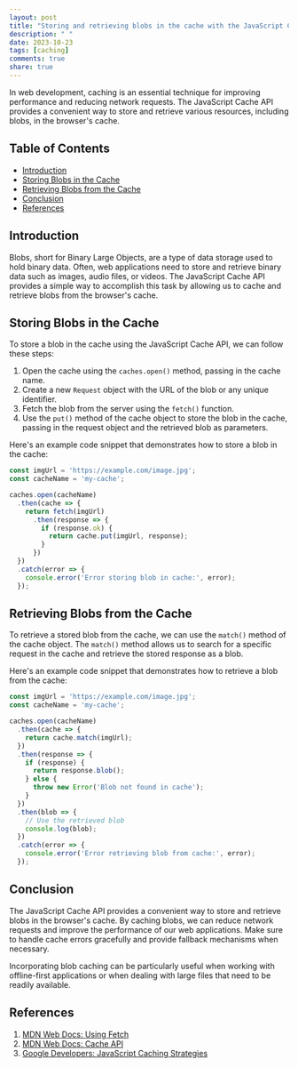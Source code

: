 ```yaml
---
layout: post
title: "Storing and retrieving blobs in the cache with the JavaScript Cache API"
description: " "
date: 2023-10-23
tags: [caching]
comments: true
share: true
---
```


In web development, caching is an essential technique for improving performance and reducing network requests. The JavaScript Cache API provides a convenient way to store and retrieve various resources, including blobs, in the browser's cache.

## Table of Contents
- [Introduction](#introduction)
- [Storing Blobs in the Cache](#storing-blobs-in-the-cache)
- [Retrieving Blobs from the Cache](#retrieving-blobs-from-the-cache)
- [Conclusion](#conclusion)
- [References](#references)

## Introduction

Blobs, short for Binary Large Objects, are a type of data storage used to hold binary data. Often, web applications need to store and retrieve binary data such as images, audio files, or videos. The JavaScript Cache API provides a simple way to accomplish this task by allowing us to cache and retrieve blobs from the browser's cache.

## Storing Blobs in the Cache

To store a blob in the cache using the JavaScript Cache API, we can follow these steps:

1. Open the cache using the `caches.open()` method, passing in the cache name.
2. Create a new `Request` object with the URL of the blob or any unique identifier.
3. Fetch the blob from the server using the `fetch()` function.
4. Use the `put()` method of the cache object to store the blob in the cache, passing in the request object and the retrieved blob as parameters.

Here's an example code snippet that demonstrates how to store a blob in the cache:

```javascript
const imgUrl = 'https://example.com/image.jpg';
const cacheName = 'my-cache';

caches.open(cacheName)
  .then(cache => {
    return fetch(imgUrl)
      .then(response => {
        if (response.ok) {
          return cache.put(imgUrl, response);
        }
      })
  })
  .catch(error => {
    console.error('Error storing blob in cache:', error);
  });
```

## Retrieving Blobs from the Cache

To retrieve a stored blob from the cache, we can use the `match()` method of the cache object. The `match()` method allows us to search for a specific request in the cache and retrieve the stored response as a blob.

Here's an example code snippet that demonstrates how to retrieve a blob from the cache:

```javascript
const imgUrl = 'https://example.com/image.jpg';
const cacheName = 'my-cache';

caches.open(cacheName)
  .then(cache => {
    return cache.match(imgUrl);
  })
  .then(response => {
    if (response) {
      return response.blob();
    } else {
      throw new Error('Blob not found in cache');
    }
  })
  .then(blob => {
    // Use the retrieved blob
    console.log(blob);
  })
  .catch(error => {
    console.error('Error retrieving blob from cache:', error);
  });
```

## Conclusion

The JavaScript Cache API provides a convenient way to store and retrieve blobs in the browser's cache. By caching blobs, we can reduce network requests and improve the performance of our web applications. Make sure to handle cache errors gracefully and provide fallback mechanisms when necessary.

Incorporating blob caching can be particularly useful when working with offline-first applications or when dealing with large files that need to be readily available.

## References

1. [MDN Web Docs: Using Fetch](https://developer.mozilla.org/en-US/docs/Web/API/Fetch_API/Using_Fetch)
2. [MDN Web Docs: Cache API](https://developer.mozilla.org/en-US/docs/Web/API/Cache)
3. [Google Developers: JavaScript Caching Strategies](https://developers.google.com/web/ilt/pwa/caching-files-with-service-worker#caching_blobs)